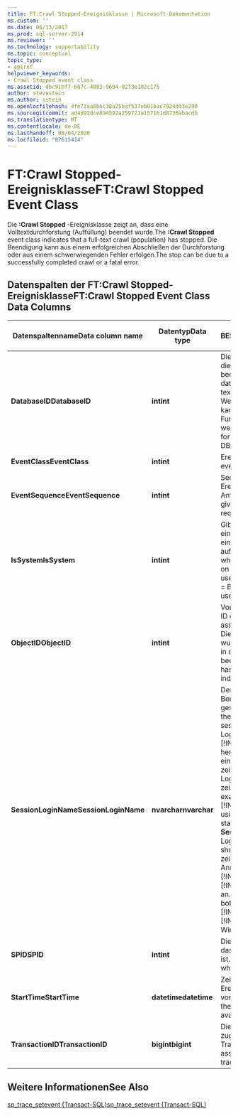 ```yaml
---
title: FT:Crawl Stopped-Ereignisklasse | Microsoft-Dokumentation
ms.custom: ''
ms.date: 06/13/2017
ms.prod: sql-server-2014
ms.reviewer: ''
ms.technology: supportability
ms.topic: conceptual
topic_type:
- apiref
helpviewer_keywords:
- Crawl Stopped event class
ms.assetid: dbc91bf7-687c-4083-9694-02f3e102c175
author: stevestein
ms.author: sstein
ms.openlocfilehash: 4fe72aa8b6c38a25baf537eb01bac7924d43e290
ms.sourcegitcommit: ad4d92dce894592a259721a1571b1d8736abacdb
ms.translationtype: MT
ms.contentlocale: de-DE
ms.lasthandoff: 08/04/2020
ms.locfileid: "87615414"
---
```

# <a name="ftcrawl-stopped-event-class"></a><span data-ttu-id="7d439-102">FT:Crawl Stopped-Ereignisklasse</span><span class="sxs-lookup"><span data-stu-id="7d439-102">FT:Crawl Stopped Event Class</span></span>
  <span data-ttu-id="7d439-103">Die **:Crawl Stopped** -Ereignisklasse zeigt an, dass eine Volltextdurchforstung (Auffüllung) beendet wurde.</span><span class="sxs-lookup"><span data-stu-id="7d439-103">The **:Crawl Stopped** event class indicates that a full-text crawl (population) has stopped.</span></span> <span data-ttu-id="7d439-104">Die Beendigung kann aus einem erfolgreichen Abschließen der Durchforstung oder aus einem schwerwiegenden Fehler erfolgen.</span><span class="sxs-lookup"><span data-stu-id="7d439-104">The stop can be due to a successfully completed crawl or a fatal error.</span></span>  
  
## <a name="ftcrawl-stopped-event-class-data-columns"></a><span data-ttu-id="7d439-105">Datenspalten der FT:Crawl Stopped-Ereignisklasse</span><span class="sxs-lookup"><span data-stu-id="7d439-105">FT:Crawl Stopped Event Class Data Columns</span></span>  
  
|<span data-ttu-id="7d439-106">Datenspaltenname</span><span class="sxs-lookup"><span data-stu-id="7d439-106">Data column name</span></span>|<span data-ttu-id="7d439-107">Datentyp</span><span class="sxs-lookup"><span data-stu-id="7d439-107">Data type</span></span>|<span data-ttu-id="7d439-108">BESCHREIBUNG</span><span class="sxs-lookup"><span data-stu-id="7d439-108">Description</span></span>|<span data-ttu-id="7d439-109">Column ID</span><span class="sxs-lookup"><span data-stu-id="7d439-109">Column ID</span></span>|<span data-ttu-id="7d439-110">Filterbar</span><span class="sxs-lookup"><span data-stu-id="7d439-110">Filterable</span></span>|  
|----------------------|---------------|-----------------|---------------|----------------|  
|<span data-ttu-id="7d439-111">**DatabaseID**</span><span class="sxs-lookup"><span data-stu-id="7d439-111">**DatabaseID**</span></span>|<span data-ttu-id="7d439-112">**int**</span><span class="sxs-lookup"><span data-stu-id="7d439-112">**int**</span></span>|<span data-ttu-id="7d439-113">Die ID der Datenbank, in der die Volltextdurchforstung beendet wurde.</span><span class="sxs-lookup"><span data-stu-id="7d439-113">ID of the database in which the full-text crawl has stopped.</span></span> <span data-ttu-id="7d439-114">Der Wert für eine Datenbank kann mithilfe der DB_ID-Funktion ermittelt werden.</span><span class="sxs-lookup"><span data-stu-id="7d439-114">Determine the value for a database by using the DB_ID function.</span></span>|<span data-ttu-id="7d439-115">3</span><span class="sxs-lookup"><span data-stu-id="7d439-115">3</span></span>|<span data-ttu-id="7d439-116">Ja</span><span class="sxs-lookup"><span data-stu-id="7d439-116">Yes</span></span>|  
|<span data-ttu-id="7d439-117">**EventClass**</span><span class="sxs-lookup"><span data-stu-id="7d439-117">**EventClass**</span></span>|<span data-ttu-id="7d439-118">**int**</span><span class="sxs-lookup"><span data-stu-id="7d439-118">**int**</span></span>|<span data-ttu-id="7d439-119">Ereignistyp = 156.</span><span class="sxs-lookup"><span data-stu-id="7d439-119">Type of event = 156.</span></span>|<span data-ttu-id="7d439-120">27</span><span class="sxs-lookup"><span data-stu-id="7d439-120">27</span></span>|<span data-ttu-id="7d439-121">Nein</span><span class="sxs-lookup"><span data-stu-id="7d439-121">No</span></span>|  
|<span data-ttu-id="7d439-122">**EventSequence**</span><span class="sxs-lookup"><span data-stu-id="7d439-122">**EventSequence**</span></span>|<span data-ttu-id="7d439-123">**int**</span><span class="sxs-lookup"><span data-stu-id="7d439-123">**int**</span></span>|<span data-ttu-id="7d439-124">Sequenz eines bestimmten Ereignisses innerhalb der Anforderung.</span><span class="sxs-lookup"><span data-stu-id="7d439-124">Sequence of a given event within the request.</span></span>|<span data-ttu-id="7d439-125">51</span><span class="sxs-lookup"><span data-stu-id="7d439-125">51</span></span>|<span data-ttu-id="7d439-126">Nein</span><span class="sxs-lookup"><span data-stu-id="7d439-126">No</span></span>|  
|<span data-ttu-id="7d439-127">**IsSystem**</span><span class="sxs-lookup"><span data-stu-id="7d439-127">**IsSystem**</span></span>|<span data-ttu-id="7d439-128">**int**</span><span class="sxs-lookup"><span data-stu-id="7d439-128">**int**</span></span>|<span data-ttu-id="7d439-129">Gibt an, ob das Ereignis bei einem Systemprozess oder einem Benutzerprozess aufgetreten ist.</span><span class="sxs-lookup"><span data-stu-id="7d439-129">Indicates whether the event occurred on a system process or a user process.</span></span> <span data-ttu-id="7d439-130">1 = System, 0 = Benutzer.</span><span class="sxs-lookup"><span data-stu-id="7d439-130">1 = system, 0 = user.</span></span>|<span data-ttu-id="7d439-131">60</span><span class="sxs-lookup"><span data-stu-id="7d439-131">60</span></span>|<span data-ttu-id="7d439-132">Ja</span><span class="sxs-lookup"><span data-stu-id="7d439-132">Yes</span></span>|  
|<span data-ttu-id="7d439-133">**ObjectID**</span><span class="sxs-lookup"><span data-stu-id="7d439-133">**ObjectID**</span></span>|<span data-ttu-id="7d439-134">**int**</span><span class="sxs-lookup"><span data-stu-id="7d439-134">**int**</span></span>|<span data-ttu-id="7d439-135">Vom System zugewiesene ID des Objekts.</span><span class="sxs-lookup"><span data-stu-id="7d439-135">System-assigned ID of the object.</span></span> <span data-ttu-id="7d439-136">Die Volltextdurchforstung wurde für den Volltextindex in diesem Objekt beendet.</span><span class="sxs-lookup"><span data-stu-id="7d439-136">The full-text crawl has stopped for the full-text index on this object.</span></span>|<span data-ttu-id="7d439-137">22</span><span class="sxs-lookup"><span data-stu-id="7d439-137">22</span></span>|<span data-ttu-id="7d439-138">Ja</span><span class="sxs-lookup"><span data-stu-id="7d439-138">Yes</span></span>|  
|<span data-ttu-id="7d439-139">**SessionLoginName**</span><span class="sxs-lookup"><span data-stu-id="7d439-139">**SessionLoginName**</span></span>|<span data-ttu-id="7d439-140">**nvarchar**</span><span class="sxs-lookup"><span data-stu-id="7d439-140">**nvarchar**</span></span>|<span data-ttu-id="7d439-141">Der Anmeldename des Benutzers, der die Sitzung gestartet hat.</span><span class="sxs-lookup"><span data-stu-id="7d439-141">Login name of the user who originated the session.</span></span> <span data-ttu-id="7d439-142">Wenn Sie z. B. mit Login1 eine Verbindung zu [!INCLUDE[ssNoVersion](../../includes/ssnoversion-md.md)] herstellen und mit Login2 eine Anweisung ausführen, zeigt **SessionLoginName** Login1 an, und **LoginName** zeigt Login2 an.</span><span class="sxs-lookup"><span data-stu-id="7d439-142">For example, if you connect to [!INCLUDE[ssNoVersion](../../includes/ssnoversion-md.md)] using Login1 and execute a statement as Login2, **SessionLoginName** shows Login1 and **LoginName** shows Login2.</span></span> <span data-ttu-id="7d439-143">Diese Spalte zeigt die Windows-Anmeldenamen für [!INCLUDE[ssNoVersion](../../includes/ssnoversion-md.md)] und [!INCLUDE[msCoName](../../includes/msconame-md.md)] an.</span><span class="sxs-lookup"><span data-stu-id="7d439-143">This column displays both [!INCLUDE[ssNoVersion](../../includes/ssnoversion-md.md)] and [!INCLUDE[msCoName](../../includes/msconame-md.md)] Windows logins.</span></span>|<span data-ttu-id="7d439-144">64</span><span class="sxs-lookup"><span data-stu-id="7d439-144">64</span></span>|<span data-ttu-id="7d439-145">Ja</span><span class="sxs-lookup"><span data-stu-id="7d439-145">Yes</span></span>|  
|<span data-ttu-id="7d439-146">**SPID**</span><span class="sxs-lookup"><span data-stu-id="7d439-146">**SPID**</span></span>|<span data-ttu-id="7d439-147">**int**</span><span class="sxs-lookup"><span data-stu-id="7d439-147">**int**</span></span>|<span data-ttu-id="7d439-148">Die ID der Sitzung, in der das Ereignis aufgetreten ist.</span><span class="sxs-lookup"><span data-stu-id="7d439-148">ID of the session on which the event occurred.</span></span>|<span data-ttu-id="7d439-149">12</span><span class="sxs-lookup"><span data-stu-id="7d439-149">12</span></span>|<span data-ttu-id="7d439-150">Ja</span><span class="sxs-lookup"><span data-stu-id="7d439-150">Yes</span></span>|  
|<span data-ttu-id="7d439-151">**StartTime**</span><span class="sxs-lookup"><span data-stu-id="7d439-151">**StartTime**</span></span>|<span data-ttu-id="7d439-152">**datetime**</span><span class="sxs-lookup"><span data-stu-id="7d439-152">**datetime**</span></span>|<span data-ttu-id="7d439-153">Zeitpunkt, zu dem das Ereignis begonnen hat (falls vorhanden).</span><span class="sxs-lookup"><span data-stu-id="7d439-153">Time at which the event started, if available.</span></span>|<span data-ttu-id="7d439-154">14</span><span class="sxs-lookup"><span data-stu-id="7d439-154">14</span></span>|<span data-ttu-id="7d439-155">Ja</span><span class="sxs-lookup"><span data-stu-id="7d439-155">Yes</span></span>|  
|<span data-ttu-id="7d439-156">**TransactionID**</span><span class="sxs-lookup"><span data-stu-id="7d439-156">**TransactionID**</span></span>|<span data-ttu-id="7d439-157">**bigint**</span><span class="sxs-lookup"><span data-stu-id="7d439-157">**bigint**</span></span>|<span data-ttu-id="7d439-158">Die vom System zugewiesene ID der Transaktion.</span><span class="sxs-lookup"><span data-stu-id="7d439-158">System-assigned ID of the transaction.</span></span>|<span data-ttu-id="7d439-159">4</span><span class="sxs-lookup"><span data-stu-id="7d439-159">4</span></span>|<span data-ttu-id="7d439-160">Ja</span><span class="sxs-lookup"><span data-stu-id="7d439-160">Yes</span></span>|  
  
## <a name="see-also"></a><span data-ttu-id="7d439-161">Weitere Informationen</span><span class="sxs-lookup"><span data-stu-id="7d439-161">See Also</span></span>  
 [<span data-ttu-id="7d439-162">sp_trace_setevent &#40;Transact-SQL&#41;</span><span class="sxs-lookup"><span data-stu-id="7d439-162">sp_trace_setevent &#40;Transact-SQL&#41;</span></span>](/sql/relational-databases/system-stored-procedures/sp-trace-setevent-transact-sql)  
  
  

